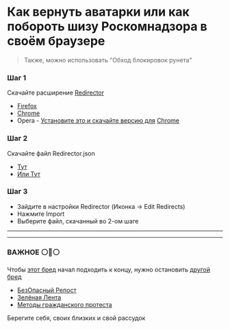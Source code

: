 # Как вернуть аватарки или как побороть шизу Роскомнадзора в своём браузере
> Также, можно использовать "Обход блокировок рунета"

### Шаг 1
Скачайте расширение [Redirector](https://github.com/einaregilsson/Redirector)
- [Firefox](https://addons.mozilla.org/ru/firefox/addon/redirector/)
- [Chrome](https://chrome.google.com/webstore/detail/redirector/ocgpenflpmgnfapjedencafcfakcekcd)
- Opera - [Установите это и скачайте версию для](https://addons.opera.com/en/extensions/details/install-chrome-extensions/) [Chrome](https://chrome.google.com/webstore/detail/redirector/ocgpenflpmgnfapjedencafcfakcekcd)

### Шаг 2
Скачайте файл Redirector.json
- [Тут](https://raw.githubusercontent.com/NoPlagiarism/UnblockYouTubeRU/master/Redirector.json)
- [Или Тут](https://github.com/NoPlagiarism/UnblockYouTubeRU/releases/download/V0.0.1/Redirector.json)

### Шаг 3
- Зайдите в настройки Redirector (Иконка -> Edit Redirects)
- Нажмите Import
- Выберите файл, скачанный во 2-ом шаге


---
---

### ВАЖНОЕ :white_circle::large_blue_circle::white_circle:
Чтобы [этот бред](https://t.me/zatelecom/21920) начал подходить к концу, нужно остановить [другой бред](https://wikiless.org/wiki/Вторжение_России_на_Украину_(2022)?lang=ru)
- [БезОпасный Репост](https://www.bezopasnyirepost.com/)
- [Зелёная Лента](https://t.me/+LPYeeGmXI1EzZmE6)
- [Методы гражданского протеста](https://partisan.super.site/)

Берегите себя, своих близких и свой рассудок
